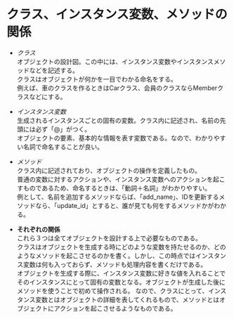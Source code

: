 # クラス、インスタンス変数、メソッドの関係

* *クラス*  
オブジェクトの設計図。この中には、インスタンス変数やインスタンスメソッドなどを記述する。  
クラスはオブジェクトが何かを一目でわかる命名をする。  
例えば、車のクラスを作るときはCarクラス、会員のクラスならMemberクラスなどにする。
* *インスタンス変数*  
生成されるインスタンスごとの固有の変数。クラス内に記述され、名前の先頭には必ず「@」がつく。    
オブジェクトの要素、基本的な情報を表す変数である。なので、わかりやすい名詞で命名することが良い。
* *メソッド*  
クラス内に記述されており、オブジェクトの操作を定義したもの。  
普通の変数に対するアクションや、インスタンス変数へのアクションを起こすものであるため、命名するときは、「動詞＋名詞」がわかりやすい。  
例として、名前を追加するメソッドならば、「add_name」、IDを更新するメソッドなら、「update_id」とすると、誰が見ても何をするメソッドかがわかる。

* **それぞれの関係**  
これら３つは全てオブジェクトを設計する上で必要なものである。  
クラスはオブジェクトを生成する時にどのような変数を持たせるのか、どのようなメソッドを起こさせるのかを書く。しかし、この時点ではインスタンス変数は何も入っておらず、メソッドも処理内容を書くだけである。  
オブジェクトを生成する際に、インスタンス変数に好きな値を入れることでそのインスタンスにとって固有の変数となる。オブジェクトが生成した後にメソッドを使うことで初めて操作される。
なので、クラスにとって、インスタンス変数とはオブジェクトの詳細を表してくれるもので、メソッドとはオブジェクトにアクションを起こさせるようなものである。
